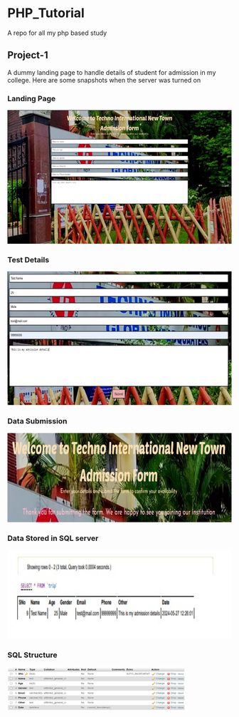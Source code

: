﻿# PHP_Tutorial

 A repo for all my php based study


## Project-1
A dummy landing page to handle details of student for admission in my college.
Here are some snapshots when the server was turned on

### Landing Page
<img src = "https://github.com/omkarjha/PHP_Tutorial/blob/main/Assets/Landing%20Page.jpg" width=600 height=300> 

### Test Details
<img src = "https://github.com/omkarjha/PHP_Tutorial/blob/main/Assets/Details.jpg" width = 600 height = 300>

### Data Submission
<img src = "https://github.com/omkarjha/PHP_Tutorial/blob/main/Assets/Submission.jpg" width = 600 height = 200>

### Data Stored in SQL server
<img src = "https://github.com/omkarjha/PHP_Tutorial/blob/main/Assets/Data%20Stored.jpg" width = 600 height = 200>

### SQL Structure
<img src = "https://github.com/omkarjha/PHP_Tutorial/blob/main/Assets/SQL%20Structure.jpg" width = 400 height = 100>
